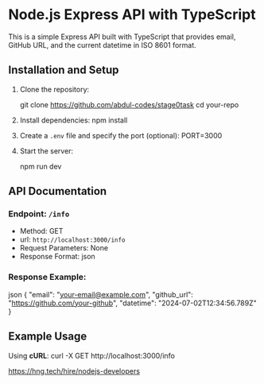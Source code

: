 # Node.js Express API with TypeScript

This is a simple Express API built with TypeScript that provides email, GitHub URL, and the current datetime in ISO 8601 format.

## Installation and Setup

1. Clone the repository:

   git clone https://github.com/abdul-codes/stage0task
   cd your-repo
  

2. Install dependencies:
   npm install

3. Create a `.env` file and specify the port (optional):
   PORT=3000

4. Start the server:
   
   npm run dev


## API Documentation

### Endpoint: `/info`

- Method: GET
- url: `http://localhost:3000/info`
- Request Parameters: None
- Response Format: json

### Response Example:

json
{
  "email": "your-email@example.com",
  "github_url": "https://github.com/your-github",
  "datetime": "2024-07-02T12:34:56.789Z"
}

## Example Usage

Using **cURL**:
curl -X GET http://localhost:3000/info


https://hng.tech/hire/nodejs-developers

